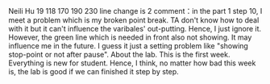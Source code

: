 Neili Hu
19 118 170 190 230
line change is 2
comment：in the part 1 step 10, I meet a problem which is my broken point break. 
TA don't know how to deal with it but it can't influence the varibales' out-putting. 
Hence, I just ignore it. However, the green line which is needed in front also not showing. 
It may influence me in the future. I guess it just a setting problem like 
"showing stop-point or not after pause".
About the lab. This is the first week. Everything is new for student. Hence, I think, 
no matter how bad this week is, the lab is good if we can finished it step by step. 
